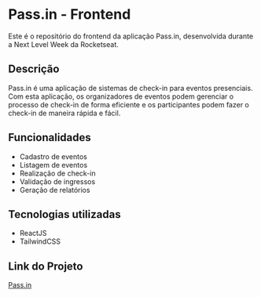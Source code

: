 # Pass.in - Frontend

Este é o repositório do frontend da aplicação Pass.in, desenvolvida durante a Next Level Week da Rocketseat.

## Descrição

Pass.in é uma aplicação de sistemas de check-in para eventos presenciais. Com esta aplicação, os organizadores de eventos podem gerenciar o processo de check-in de forma eficiente e os participantes podem fazer o check-in de maneira rápida e fácil.

## Funcionalidades

- Cadastro de eventos
- Listagem de eventos
- Realização de check-in
- Validação de ingressos
- Geração de relatórios

## Tecnologias utilizadas

- ReactJS
- TailwindCSS

## Link do Projeto
[Pass.in](render.com)
